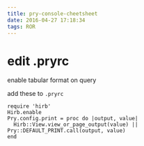```yaml
---
title: pry-console-cheetsheet
date: 2016-04-27 17:18:34
tags: ROR
---
```


# edit .pryrc

enable tabular format on query

add these to `.pryrc`

    require 'hirb'
    Hirb.enable
    Pry.config.print = proc do |output, value|
      Hirb::View.view_or_page_output(value) || Pry::DEFAULT_PRINT.call(output, value)
    end

